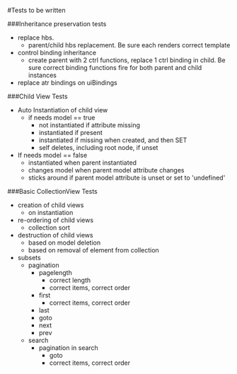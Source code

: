 #Tests to be written

###Inheritance preservation tests
        
* replace hbs.
    * parent/child hbs replacement. Be sure each renders correct template
* control binding inheritance
    * create parent with 2 ctrl functions, replace 1 ctrl binding in child. Be sure correct
    binding functions fire for both parent and child instances
* replace atr bindings on uiBindings

###Child View Tests
* Auto Instantiation of child view
    * if needs model == true
        * not instantiated if attribute missing
        * instantiated if present
        * instantiated if missing when created, and then SET
        * self deletes, including root node, if unset
* If needs model == false
    * instantiated when parent instantiated
    * changes model when parent model attribute changes
    * sticks around if parent model attribute is unset or set to 'undefined'

###Basic CollectionView Tests
* creation of child views
    * on instantiation
* re-ordering of child views 
    * collection sort
* destruction of child views 
    * based on model deletion
    * based on removal of element from collection
* subsets
    * pagination
        * pagelength
            * correct length
            * correct items, correct order
        * first
            * correct items, correct order
        * last
        * goto
        * next
        * prev
    * search
        * pagination in search
            * goto
            * correct items, correct order
